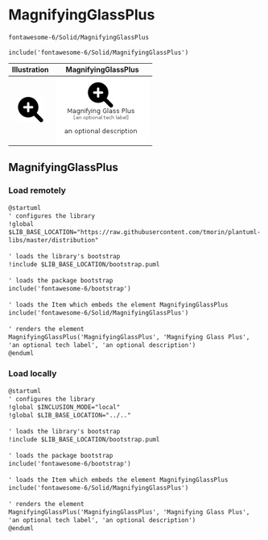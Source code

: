 # MagnifyingGlassPlus


```text
fontawesome-6/Solid/MagnifyingGlassPlus
```

```text
include('fontawesome-6/Solid/MagnifyingGlassPlus')
```



| Illustration | MagnifyingGlassPlus |
| :---: | :---: |
| ![illustration for Illustration](../../fontawesome-6/Solid/MagnifyingGlassPlus.png) | ![illustration for MagnifyingGlassPlus](../../fontawesome-6/Solid/MagnifyingGlassPlus.Local.png) |




## MagnifyingGlassPlus

### Load remotely
```plantuml
@startuml
' configures the library
!global $LIB_BASE_LOCATION="https://raw.githubusercontent.com/tmorin/plantuml-libs/master/distribution"

' loads the library's bootstrap
!include $LIB_BASE_LOCATION/bootstrap.puml

' loads the package bootstrap
include('fontawesome-6/bootstrap')

' loads the Item which embeds the element MagnifyingGlassPlus
include('fontawesome-6/Solid/MagnifyingGlassPlus')

' renders the element
MagnifyingGlassPlus('MagnifyingGlassPlus', 'Magnifying Glass Plus', 'an optional tech label', 'an optional description')
@enduml
```

### Load locally
```plantuml
@startuml
' configures the library
!global $INCLUSION_MODE="local"
!global $LIB_BASE_LOCATION="../.."

' loads the library's bootstrap
!include $LIB_BASE_LOCATION/bootstrap.puml

' loads the package bootstrap
include('fontawesome-6/bootstrap')

' loads the Item which embeds the element MagnifyingGlassPlus
include('fontawesome-6/Solid/MagnifyingGlassPlus')

' renders the element
MagnifyingGlassPlus('MagnifyingGlassPlus', 'Magnifying Glass Plus', 'an optional tech label', 'an optional description')
@enduml
```

